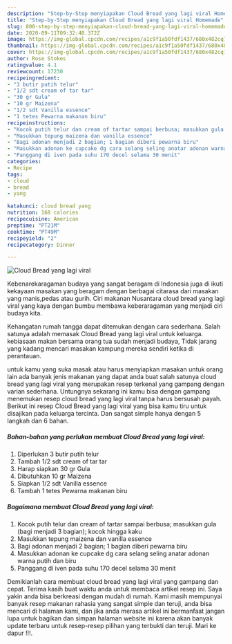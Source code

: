 ```yaml
---
description: "Step-by-Step menyiapakan Cloud Bread yang lagi viral Homemade"
title: "Step-by-Step menyiapakan Cloud Bread yang lagi viral Homemade"
slug: 800-step-by-step-menyiapakan-cloud-bread-yang-lagi-viral-homemade
date: 2020-09-11T09:32:40.372Z
image: https://img-global.cpcdn.com/recipes/a1c9f1a50fdf1437/680x482cq70/cloud-bread-yang-lagi-viral-foto-resep-utama.jpg
thumbnail: https://img-global.cpcdn.com/recipes/a1c9f1a50fdf1437/680x482cq70/cloud-bread-yang-lagi-viral-foto-resep-utama.jpg
cover: https://img-global.cpcdn.com/recipes/a1c9f1a50fdf1437/680x482cq70/cloud-bread-yang-lagi-viral-foto-resep-utama.jpg
author: Rose Stokes
ratingvalue: 4.1
reviewcount: 17230
recipeingredient:
- "3 butir putih telur"
- "1/2 sdt cream of tar tar"
- "30 gr Gula"
- "10 gr Maizena"
- "1/2 sdt Vanilla essence"
- "1 tetes Pewarna makanan biru"
recipeinstructions:
- "Kocok putih telur dan cream of tartar sampai berbusa; masukkan gula (bagi menjadi 3 bagian); kocok hingga kaku"
- "Masukkan tepung maizena dan vanilla essence"
- "Bagi adonan menjadi 2 bagian; 1 bagian diberi pewarna biru"
- "Masukkan adonan ke cupcake dg cara selang seling anatar adonan warna putih dan biru"
- "Panggang di iven pada suhu 170 decel selama 30 menit"
categories:
- Recipe
tags:
- cloud
- bread
- yang

katakunci: cloud bread yang 
nutrition: 168 calories
recipecuisine: American
preptime: "PT21M"
cooktime: "PT49M"
recipeyield: "2"
recipecategory: Dinner

---
```



![Cloud Bread yang lagi viral](https://img-global.cpcdn.com/recipes/a1c9f1a50fdf1437/680x482cq70/cloud-bread-yang-lagi-viral-foto-resep-utama.jpg)

Kebenarekaragaman budaya yang sangat beragam di Indonesia juga di ikuti kekayaan masakan yang beragam dengan berbagai citarasa dari masakan yang manis,pedas atau gurih. Ciri makanan Nusantara cloud bread yang lagi viral yang kaya dengan bumbu membawa keberaragaman yang menjadi ciri budaya kita.




Kehangatan rumah tangga dapat ditemukan dengan cara sederhana. Salah satunya adalah memasak Cloud Bread yang lagi viral untuk keluarga. kebiasaan makan bersama orang tua sudah menjadi budaya, Tidak jarang yang kadang mencari masakan kampung mereka sendiri ketika di perantauan.

untuk kamu yang suka masak atau harus menyiapkan masakan untuk orang lain ada banyak jenis makanan yang dapat anda buat salah satunya cloud bread yang lagi viral yang merupakan resep terkenal yang gampang dengan varian sederhana. Untungnya sekarang ini kamu bisa dengan gampang menemukan resep cloud bread yang lagi viral tanpa harus bersusah payah.
Berikut ini resep Cloud Bread yang lagi viral yang bisa kamu tiru untuk disajikan pada keluarga tercinta. Dan sangat simple hanya dengan 5 langkah dan 6 bahan.


<!--inarticleads1-->

##### Bahan-bahan yang perlukan membuat Cloud Bread yang lagi viral:

1. Diperlukan 3 butir putih telur
1. Tambah 1/2 sdt cream of tar tar
1. Harap siapkan 30 gr Gula
1. Dibutuhkan 10 gr Maizena
1. Siapkan 1/2 sdt Vanilla essence
1. Tambah 1 tetes Pewarna makanan biru




<!--inarticleads2-->

##### Bagaimana membuat  Cloud Bread yang lagi viral:

1. Kocok putih telur dan cream of tartar sampai berbusa; masukkan gula (bagi menjadi 3 bagian); kocok hingga kaku
1. Masukkan tepung maizena dan vanilla essence
1. Bagi adonan menjadi 2 bagian; 1 bagian diberi pewarna biru
1. Masukkan adonan ke cupcake dg cara selang seling anatar adonan warna putih dan biru
1. Panggang di iven pada suhu 170 decel selama 30 menit




Demikianlah cara membuat cloud bread yang lagi viral yang gampang dan cepat. Terima kasih buat waktu anda untuk membaca artikel resep ini. Saya yakin anda bisa berkreasi dengan mudah di rumah. Kami masih mempunyai banyak resep makanan rahasia yang sangat simple dan teruji, anda bisa mencari di halaman kami, dan jika anda merasa artikel ini bermanfaat jangan lupa untuk bagikan dan simpan halaman website ini karena akan banyak update terbaru untuk resep-resep pilihan yang terbukti dan teruji. Mari ke dapur !!!. 
